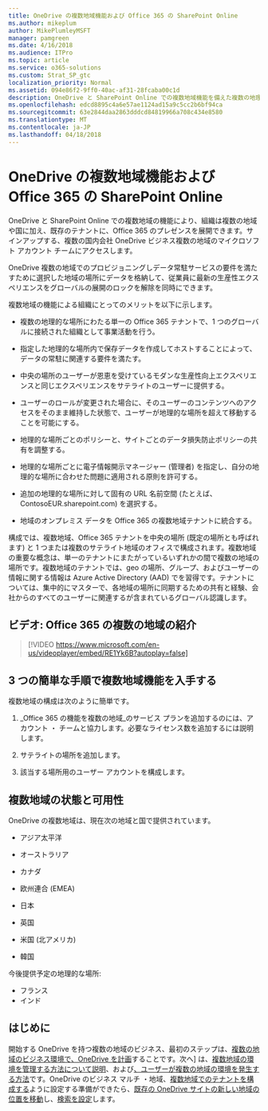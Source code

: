 ```yaml
---
title: OneDrive の複数地域機能および Office 365 の SharePoint Online
ms.author: mikeplum
author: MikePlumleyMSFT
manager: pamgreen
ms.date: 4/16/2018
ms.audience: ITPro
ms.topic: article
ms.service: o365-solutions
ms.custom: Strat_SP_gtc
localization_priority: Normal
ms.assetid: 094e86f2-9ff0-40ac-af31-28fcaba00c1d
description: OneDrive と SharePoint Online での複数地域機能を備えた複数の地理的な領域に、Office 365 のプレゼンスを展開します。
ms.openlocfilehash: edcd8895c4a6e57ae1124ad15a9c5cc2b6bf94ca
ms.sourcegitcommit: 63e2844daa2863dddcd84819966a708c434e8580
ms.translationtype: MT
ms.contentlocale: ja-JP
ms.lasthandoff: 04/18/2018
---
```

# <a name="multi-geo-capabilities-in-onedrive-and-sharepoint-online-in-office-365"></a>OneDrive の複数地域機能および Office 365 の SharePoint Online

OneDrive と SharePoint Online での複数地域の機能により、組織は複数の地域や国に加え、既存のテナントに、Office 365 のプレゼンスを展開できます。サインアップする、複数の国内会社 OneDrive ビジネス複数の地域のマイクロソフト アカウント チームにアクセスします。
  
OneDrive 複数の地域でのプロビジョニングしデータ常駐サービスの要件を満たすために選択した地域の場所にデータを格納して、従業員に最新の生産性エクスペリエンスをグローバルの展開のロックを解除を同時にできます。
  
複数地域の機能による組織にとってのメリットを以下に示します。
  
- 複数の地理的な場所にわたる単一の Office 365 テナントで、1 つのグローバルに接続された組織として事業活動を行う。
    
- 指定した地理的な場所内で保存データを作成してホストすることによって、データの常駐に関連する要件を満たす。
    
- 中央の場所のユーザーが恩恵を受けているモダンな生産性向上エクスペリエンスと同じエクスペリエンスをサテライトのユーザーに提供する。
    
- ユーザーのロールが変更された場合に、そのユーザーのコンテンツへのアクセスをそのまま維持した状態で、ユーザーが地理的な場所を超えて移動することを可能にする。
    
- 地理的な場所ごとのポリシーと、サイトごとのデータ損失防止ポリシーの共有を調整する。
    
- 地理的な場所ごとに電子情報開示マネージャー (管理者) を指定し、自分の地理的な場所に合わせた問題に適用される原則を許可する。
    
- 追加の地理的な場所に対して固有の URL 名前空間 (たとえば、ContosoEUR.sharepoint.com) を選択する。
    
- 地域のオンプレミス データを Office 365 の複数地域テナントに統合する。
    
構成では、複数地域、Office 365 テナントを中央の場所 (既定の場所とも呼ばれます) と 1 つまたは複数のサテライト地域のオフィスで構成されます。複数地域の重要な概念は、単一のテナントにまたがっているいずれかの間で複数の地域の場所です。複数地域のテナントでは、geo の場所、グループ、およびユーザーの情報に関する情報は Azure Active Directory (AAD) でを習得です。テナントについては、集中的にマスターで、各地域の場所に同期するための共有と経験、会社からのすべてのユーザーに関連するが含まれているグローバル認識します。

## <a name="video-introducing-office-365-multi-geo"></a>ビデオ: Office 365 の複数の地域の紹介

> [!VIDEO https://www.microsoft.com/en-us/videoplayer/embed/RE1Yk6B?autoplay=false]
  
## <a name="get-multi-geo-features-in-three-simple-steps"></a>3 つの簡単な手順で複数地域機能を入手する

複数地域の構成は次のように簡単です。
  
1. _Office 365 の機能を複数の地域_のサービス プランを追加するのには、アカウント ・ チームと協力します。必要なライセンス数を追加するには説明します。
    
2. サテライトの場所を追加します。
    
3. 該当する場所用のユーザー アカウントを構成します。
    
## <a name="multi-geo-status-and-availability"></a>複数地域の状態と可用性

OneDrive の複数地域は、現在次の地域と国で提供されています。
  
- アジア太平洋
    
- オーストラリア
    
- カナダ
    
- 欧州連合 (EMEA)
    
- 日本
    
- 英国
    
- 米国 (北アメリカ)
    
- 韓国
      
今後提供予定の地理的な場所:
  
- フランス
- インド
    
## <a name="getting-started"></a>はじめに

開始する OneDrive を持つ複数の地域のビジネス、最初のステップは、[複数の地域のビジネス環境で、OneDrive を計画](plan-for-multi-geo.md)することです。次へ] は、[複数地域の環境を管理する方法について説明](administering-a-multi-geo-environment.md)、および[、ユーザーが複数の地域の環境を発生する方法](multi-geo-user-experience.md)です。OneDrive のビジネス マルチ ・地域、[複数地域でのテナントを構成する](multi-geo-tenant-configuration.md)ように設定する準備ができたら、[既存の OneDrive サイトの新しい地域の位置を移動](move-onedrive-between-geo-locations.md)し、[検索を設定](configure-search-for-multi-geo.md)します。
